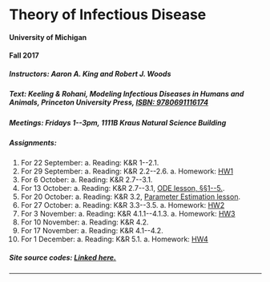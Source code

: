 # Theory of Infectious Disease

#### University of Michigan
#### Fall 2017

##### **Instructors:** Aaron A. King and Robert J. Woods

##### **Text:** Keeling & Rohani, *Modeling Infectious Diseases in Humans and Animals*, Princeton University Press, [ISBN:&nbsp;9780691116174](https://press.princeton.edu/titles/8459.html)

##### **Meetings:** Fridays 1--3pm, 1111B Kraus Natural Science Building

##### **Assignments:**

1. For 22 September:
	a. Reading: K&R 1--2.1.
1. For 29 September:
	a. Reading: K&R 2.2--2.6.
	a. Homework: [HW1](./hw1.pdf)
1. For 6 October:
	a. Reading: K&R 2.7--3.1.
1. For 13 October:
	a. Reading: K&R 2.7--3.1, [ODE lesson, &sect;&sect;1--5.](odes/ODEs_in_R.pdf).
1. For 20 October:
	a. Reading: K&R 3.2, [Parameter Estimation lesson](odes/Parameter_Estimation.pdf).
1. For 27 October:
	a. Reading: K&R 3.3--3.5.
	a. Homework: [HW2](./hw2.pdf)
1. For 3 November:
	a. Reading: K&R 4.1.1--4.1.3.
	a. Homework: [HW3](./hw3.pdf)
1. For 10 November:
	a. Reading: K&R 4.2.
1. For 17 November:
	a. Reading: K&R 4.1--4.2.
1. For 1 December:
	a. Reading: K&R 5.1.
	a. Homework: [HW4](./hw4.pdf)

##### **Site source codes:** [Linked here.](https://github.com/kingaa/thid/)

----------------------------
